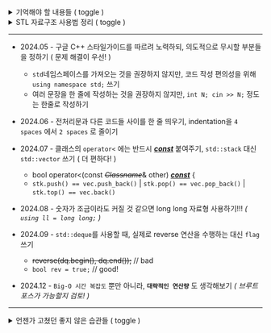 <!-- 241124 - `README.md`보다 `readme.md`가 보기 편하다고 생각했었는데, 일반적인 컨벤션을 따르는 게 좋을 것 같다 -->
<!-- 241124 - I was thinking `readme.md` looks better than `README.md`, but I'd rather just follow THE standard naming convention -->

<details>
  <summary>기억해야 할 내용들 ( toggle )</summary><br>

  - `getline()` 사용 전에 `cin` 객체를 통한 입력을 사용했다면 `cin.ignore()` 꼭 해주기
    ```cpp
    int N; cin >> N;
    cin.ignore()
    string s; getline(cin, s);
    ```
  - `비트 연산자`를 활용한 효율적인 `홀수` / 짝수 판별
    ```cpp
    int even = 2, odd = 3;
    if (odd&1) cout << "odd"; // 홀수와 &1하면 결과값이 1, true (비트패턴은 마지막 비트만 1)
    if (!(even&1)) cout << "even"; // 짝수와 &1 하면 결과값이 0, false (비트패턴은 모든 비트가 0)
    // 짝수 판정은 반드시 두 번 이상의 연산이 필요하지만, 홀수 판정은 `&1`로 한 번의 연산에 처리할 수 있다
    ```
  - `char` 타입의 숫자를 `정수형`으로 변환
    ```cpp
    char character = '1';
    int integer = character-'0'; // float, double, long, long long 모두 가능 (정수 값이 캐스팅되는것)
    ```
  - `vector`를 활용한 이차원 배열 만들기
    ```cpp
    int COL = 세로길이(열), ROW = 가로길이(행)
    vector<vector<int>> brd(COL, vector<int>(ROW));
    ```
  - `stringstream` 클래스와 `getline()` 함수를 활용한 split
    ```cpp
    string str = "hello, world!";
    stringstream ss(str);
    while (getline(ss, str, ' ')) {
      cout << str << '\n'; // str 변수를 재활용
      // getline() 함수의 세번째 파라미터는 `반드시` char 타입이어야 함 (복잡한 delim 불가)
    }
    ```
  - `split()` 구현체
    ```cpp
    vector<string> split(string str, string delim) {
      str.erase(str.find_last_not_of(" \t\n\r\f\v")+1); // 뒤쪽 공백 처리를 위한 right-trim
      vector<string> ret;
      size_t fr = 0, rr = str.find(delim); // 기능적 차이는 없지만 int를 쓰면 컴파일 warning
      while (rr != string::npos) {
        if (fr != rr) ret.push_back(str.substr(fr, rr - fr)); // delim이 연달아 나오는 케이스 대응
        fr = rr + delim.size();
        rr = str.find(delim, fr);
      }
      ret.push_back(str.substr(fr)); // delim이 하나도 없을 경우 전체를, 있다면 마지막 덩어리를 담아줌
      return ret;
    } // delimiter로 다양한 형태의 문자열을 사용할 수 있다
    ```
  - 범위 기반 for문을 활용한 입출력 처리
    ```cpp
    vector<int> vec1(3);
    for (int& it : vec1) cin >> it; // 입력 처리에는 `&`를 붙여야 함 (reference variable)
    for (int it : vec1) cout << it << '\n'; // for (auto it : vec1) cout << it << '\n';

    vector<pair<int, int>> vec2(5);
    for (auto& [a, b] : vec2) cin >> a >> b; // (C++17) structured binding - 앞에 auto 붙여주기!!
    for (const auto [a, b] : vec2) cout << a << ' ' << b << '\n'; // 출력은 `&`가 없어도 됨
    ```
  - `<algorithm>` 헤더 제공 함수들에서 *initializer_list 클래스*`{}` 활용
    ```cpp
    int val1 = 9999, val2 = 3210, val3 = -2147483648;
    cout << min({val1, val2, val3}) << ' ' << max({val1, val2, val3});
    // cout << min(val1, min(val2, val3)) << ' ' << max(val1, max(val2, val3));
    ```
</details>
<details>
  <summary>STL 자료구조 사용법 정리 ( toggle )</summary><br>

  - 컨테이너 공통:
    - .size() 메서드로 현재 담아두고 있는 요소의 수를 알 수 있음
    - .empty() 메서드로 현재 컨테이너가 비어있는지 알 수 있음
    - 컨테이너 생성 시점에 값들을 모두 알 수 있다면, initializer_list 생성자를 활용할 수 있음

    ```cpp
    map<T, U> mp; // map<T, U> mp{{key1, val1}, {key2, val2}};
    // key-value 매핑에 사용함. 내부적으로 pair<T, U>를 사용하며 key의 `operator<`를 적용해 오름차순으로 정렬함
    mp[key] = val; // 존재하지 않는 key에 접근하면 U의 기본 생성자가 호출되어 {key, val} 쌍을 map에 insert함
    mp[key]++; // map<int, int>일 경우, {key, 0} -> `++` -> 최종적으로 {key, 1}가 map에 insert됨
    .find(key); // find 메서드를 통해 특정 key의 존재 여부를 확인할 수 있음 - 존재하지 않을 경우 .end() 반환
    // .contains() 메서드가 더 직관적이지만, C++20 feature이므로 find 메서드에 익숙해지기
    ```
    ```cpp
    unordered_map<T, U> mp; // unordered_map<T, U> mp{{key1, val1}, {key2, val2}};
    // map과 비슷하지만 Hashing 방식으로 동작해 요소 접근의 시간복잡도가 O(1)
    // 단, key로 사용할 타입은 반드시 1. hash function, 2. equality check 두가지를 가지고 있어야 함
    // primitive types, string 정도만 key로 사용하는게 좋을 듯 (사용자 정의 객체를 key로 쓰려면 귀찮다)
    ```
    ```cpp
    set<T> s; // set<T> s{val1, val2, val3};
    // 포함 여부를 확인해야 할 때 시간복잡도를 줄일 수 있으며, 원소들의 uniqueness를 보장
    .insert(val); // insert 메서드를 통해 값을 추가하려고 `시도`할 수 있음 - 값이 이미 존재할 경우 무시됨
    .find(val); // find 메서드를 통해 특정 값의 존재 여부를 확인할 수 있음 - 존재하지 않을 경우 .end() 반환
    ```
    ```cpp
    list<T> li; // list<T> li{val1, val2, val3};
    // [] 연산자를 지원하지 않아, 요소를 다룰 때 iterator를 사용해야 함
    // .begin() 이터레이터를 활용하는 방식이 가장 직관적임
    auto it = li.begin();
    cout << *it; // 첫번째 요소 참조
    for (int i = 0; i < N; i++) it++; // advance(it, N) 와 같다
    cout << *it; // N+1번째 요소 참조 (N이 2일 경우, 3번째 요소 참조)

    .insert(pos, val); // 이때 pos는 이터레이터. 새로 들어온 원소가 pos번째 원소가 됨
    .erase(pos); // 삭제된 원소 다음 원소를 가리키는 이터레이터를 return함. insert와 함께 사용할 수 있음
    li.insert(li.erase(it), val); // it자리에 원래 있던 원소를 삭제하고, val로 대체함
    ```
    ```cpp
    vector<T> v; // vector<T> v{val1, val2, val3};
    // 동적 배열. 생성자를 호출 시 크기를 지정하지 않으면 기본 size와 capacity는 모두 0
    // push_back(), pop_back(), back() 세가지 연산으로 스택을 대체할 수 있음 (기능이 더 많아서 편리하다)
    .push_back(val); // 현재 요소들의 끝에 추가. stack.push() 대체 가능
    .pop_back(); // stack.pop() 대체 가능
    .back(); // stack.top() 대체 가능
    // .insert(pos, val) - insert 연산이 필요할 경우 vector 대신 list 쓰기
    vector<int> v(10);
    for (int& it : v) cin >> it; // for (auto& it : v) 도 가능
    ```
    ```cpp
    deque<T> dq;
    .push_front(val);
    .pop_front();
    .push_back();
    .pop_back();
    // 뒤집는 연산이 필요할 때, 실제로 순서를 뒤집는 대신 반대로 순회하도록 할 수 있다
    ```
    ```cpp
    queue<T> q;
    .front();
    .push(val);
    .pop();
    ```
    ```cpp
    priority_queue<T> pq;
    .top(); // .front()가 아니라 .top()이다! top priority!!
    .push();
    .pop();
    ```
</details>

- - -

<!--

다른 사람들의 코드를 읽고 이해하는게 상상 이상으로 힘든 일이라는걸 느꼈다.
같은 일을 하는 코드라도 읽기 편하게 작성하려 노력하자!!

-->

- 2024.05 - 구글 C++ 스타일가이드를 따르려 노력하되, 의도적으로 무시할 부분들을 정하기 ( 문제 해결이 우선! ) <!-- 알고리즘 코딩 테스트는 논리적 사고력과 문제해결력을 확인하기 위한 것!! -->
  
  - `std`네임스페이스를 가져오는 것을 권장하지 않지만, 코드 작성 편의성을 위해 `using namespace std;` 쓰기
  - 여러 문장을 한 줄에 작성하는 것을 권장하지 않지만, `int N; cin >> N;` 정도는 한줄로 작성하기
- 2024.06 - 전처리문과 다른 코드들 사이를 한 줄 띄우기, indentation을 `4 spaces` 에서 `2 spaces` 로 줄이기
- 2024.07 - 클래스의 `operator<` 에는 반드시 <ins>***const***</ins> 붙여주기, `std::stack` 대신 `std::vector` 쓰기 ( 더 편하다! )
  
  - bool operator<(const ~~*Classname*~~& other) <ins>***const***</ins> { <!-- 일반적으로 <u></u> 처럼 u 태그 활용을 권장하지만, 깃허브에서는 `ins`태그를 통한 밑줄만 지원 -->
  - `stk.push() == vec.push_back()` | `stk.pop() == vec.pop_back()` | `stk.top() == vec.back()`
- 2024.08 - 숫자가 조금이라도 커질 것 같으면 long long 자료형 사용하기!!! *( `using ll = long long;` )*
<!-- ll 사용을 생활화하기! -->
- 2024.09 - `std::deque`를 사용할 때, 실제로 reverse 연산을 수행하는 대신 `flag` 쓰기
  
  - ~~reverse(dq.begin(), dq.end());~~ // bad
  - `bool rev = true;` // good!
- 2024.12 - `Big-O 시간 복잡도` 뿐만 아니라, **`대략적인 연산량`** 도 생각해보기 *( 브루트포스가 가능할지 검토! )*

- - -

<details>
  <summary>언젠가 고쳤던 좋지 않은 습관들 ( toggle )</summary><br>

  - 줄바꿈이 필요할 땐 `std::endl` 대신 `'\n'` 쓰기
  - `std::cin.tie(nullptr)->ios_base::sync_with_stdio(false);` 처럼 쓰지 말고 분리해서 쓰기

      > `cin.tie(nullptr);`  
      > `cout.tie(nullptr);`  
      > `ios_base::sync_with_stdio(false);` 
  - `for`, `while` 같은 제어문 키워드와 조건식 괄호 사이는 한 칸 띄우기

      > `for(;;)` // bad
      > <!-- 이럴땐 한 칸만 띄워도 줄바꿈 가능! -->
      > `for (;;)` // good!
  - `if`, `else if`, `else` 구문 정렬하기 - `closing brace on new line, else on same line`

      > if (cond) {  
      > 
      > <ins>`} else if (cond) {` </ins>// good!  
      > 
      > } else {}
</details>
